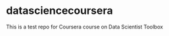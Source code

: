 datasciencecoursera
===================

This is a test repo for Coursera course on Data Scientist Toolbox
